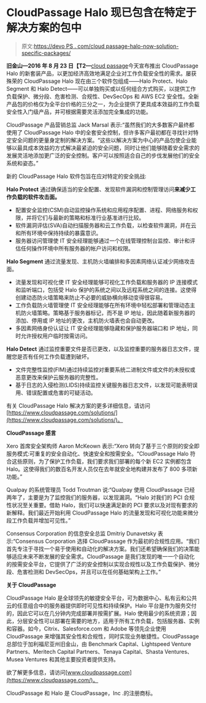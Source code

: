 # CloudPassage Halo 现已包含在特定于解决方案的包中

> 原文:[https://devo PS . com/cloud passage-halo-now-solution-specific-packages/](https://devops.com/cloudpassage-halo-now-solution-specific-packages/)

**旧金山—2016 年 8 月 23 日【T2—**[cloud passage](https://www.cloudpassage.com/)今天宣布推出 CloudPassage Halo 的新套装产品，以更加经济高效地满足企业对工作负载安全性的需求。屡获殊荣的 CloudPassage Halo 现在由三个软件包组成——Halo Protect、Halo Segment 和 Halo Detect——可以单独购买或以任何组合方式购买，以提供工作负载保护、微分段、危害检测、合规性、DevSecOps 和 AWS EC2 安全性。全新产品包的价格仅为全平台价格的三分之一，为企业提供了更具成本效益的工作负载安全性入门级产品，并可根据需要灵活添加完全集成的功能。

CloudPassage 产品营销总监 Jack Marsal 表示:“虽然我们的大多数客户最终都使用了 CloudPassage Halo 中的全套安全控制，但许多客户最初都在寻找针对特定安全问题的更量身定制的解决方案。“这些以解决方案为中心的产品包使企业能够以最具成本效益的方式解决最紧迫的安全问题，同时让他们能够随着安全需求的发展灵活地添加更广泛的安全控制。客户可以按照适合自己的步伐发展他们的安全系统和姿态。”

新的 CloudPassage Halo 软件包旨在应对特定的安全挑战:

**Halo Protect** 通过确保适当的安全配置、发现软件漏洞和控制管理访问**来减少工作负载的软件攻击面。**

*   配置安全监控(CSM)自动监控操作系统和应用程序配置、进程、网络服务和权限，并将它们与最新的策略和标准行业基准进行比较。
*   软件漏洞评估(SVA)自动扫描服务器和云工作负载，以检查软件漏洞，并在云和所有环境中保持持续的暴露意识。
*   服务器访问管理使 IT 安全经理能够通过一个在线管理控制台监控、审计和评估任何操作环境中所有服务器的帐户访问和权限。

**Halo Segment** 通过流量发现、主机防火墙编排和多因素网络认证减少网络攻击面。

*   流量发现和可视化使 IT 安全经理能够可视化工作负载和服务器的 IP 连接模式和监听端口，包括受 Halo 保护的系统之间以及远程系统之间的连接。这使得创建动态防火墙策略来防止不必要的威胁横向移动变得很容易。
*   工作负载防火墙管理使 IT 安全经理能够在所有环境中轻松部署和管理动态主机防火墙策略。策略基于服务器标记，而不是 IP 地址，因此随着新服务器的添加、停用或 IP 地址的更改，主机防火墙表也会自动更改。
*   多因素网络身份认证让 IT 安全经理能够隐藏和保护服务器端口和 IP 地址，同时允许授权用户临时按需访问。

**Halo Detect** 通过监控重要文件是否已更改，以及监控重要的服务器日志文件，提醒您是否有任何工作负载遭到破坏。

*   文件完整性监控(FIM)通过持续监控对重要系统二进制文件或文件的未授权或恶意更改来保护云服务器的完整性。
*   基于日志的入侵检测(LIDS)持续监控关键服务器日志文件，以发现可能表明误用、错误配置或危害的可疑活动。

有关 CloudPassage Halo 解决方案的更多详细信息，请访问[https://www.cloudpassage.com/solutions/](https://www.cloudpassage.com/solutions/)。

**CloudPassage 感言**

Xero 首席安全架构师 Aaron McKeown 表示:“Xero 转向了基于三个原则的安全即服务模式:可重复的安全自动化、快速安全和按需安全。“CloudPassage Halo 符合这些原则，为了保护工作负载，我们要求我们部署的每个新 EC2 实例都包含 Halo。这使得我们的数百名开发人员仅在去年就安全地构建并发布了 800 多项新功能。”

Qualpay 的系统管理员 Todd Troutman 说:“Qualpay 使用 CloudPassage 已经两年了，主要是为了监控我们的服务器，以发现漏洞。“Halo 对我们的 PCI 合规性状况至关重要。借助 Halo，我们可以快速满足新的 PCI 要求以及对现有要求的新解释。我们最近开始利用 CloudPassage Halo 的流量发现和可视化功能来微分段工作负载并增加可见性。”

Consensus Corporation 的信息安全总监 Dmitriy Dunavetsky 表示:“Consensus Corporation 选择 CloudPassage 作为最初的合规性应用。“我们首先专注于寻找一个易于使用和自动化的解决方案。我们还希望确保我们的决策能够适应未来不断发展的安全需求。CloudPassage 是我们发现的唯一一个自动化的按需安全平台，它提供了广泛的安全控制以实现合规性以及工作负载保护、微分段、危害检测和 DevSecOps，并且可以在任何基础架构上工作。”

**关于 CloudPassage**

CloudPassage Halo 是全球领先的敏捷安全平台，可为数据中心、私有云和公共云的任意组合中的服务器提供即时可见性和持续保护。Halo 平台是作为服务交付的，因此它可以在几分钟内完成部署并按需扩展。Halo 使用最少的系统资源；因此，分层安全性可以部署在需要的地方，适用于所有工作负载，包括服务器、实例和容器。如今，Citrix、Salesforce.com 和 Adobe 等领先企业使用 CloudPassage 来增强其安全性和合规性，同时实现业务敏捷性。CloudPassage 总部位于加利福尼亚州旧金山，由 Benchmark Capital、Lightspeed Venture Partners、Meritech Capital Partners、Tenaya Capital、Shasta Ventures、Musea Ventures 和其他主要投资者提供支持。

欲了解更多信息，请访问[www.cloudpassage.com](https://www.cloudpassage.com/)。

CloudPassage 和 Halo 是 CloudPassage，Inc .的注册商标。